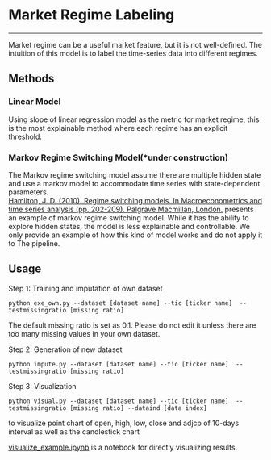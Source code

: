 # Market Regime Labeling

***
Market regime can be a useful market feature, but it is not well-defined. The intuition of this model is to label the time-series data
into different regimes. 


## Methods

### Linear Model
Using slope of linear regression model as the metric for market regime, this is the most explainable
method where each regime has an explicit threshold.

### Markov Regime Switching Model(*under construction)
The Markov regime switching model assume there are multiple hidden state and use a markov model to accommodate time series with state-dependent parameters.<br /> 
[Hamilton, J. D. (2010). Regime switching models. In Macroeconometrics and time series analysis (pp. 202-209). Palgrave Macmillan, London.](https://link.springer.com/chapter/10.1057/9780230280830_23) presents an example of
markov regime switching model.
While it has the ability to explore hidden states, the model is less explainable and controllable. We only provide an example of how this kind of model works and
do not apply it to The pipeline.


## Usage


Step 1: Training and imputation of own dataset
   ```
   python exe_own.py --dataset [dataset name] --tic [ticker name]  --testmissingratio [missing ratio]
   ```
The default missing ratio is set as 0.1. Please do not edit it unless there are too many missing values in your own dataset.  


Step 2: Generation of new dataset
   ```
   python impute.py --dataset [dataset name] --tic [ticker name]  --testmissingratio [missing ratio]
   ```


Step 3: Visualization
   ```
   python visual.py --dataset [dataset name] --tic [ticker name]  --testmissingratio [missing ratio] --dataind [data index]
   ```
to visualize point chart of open, high, low, close and adjcp of 10-days interval as well as the candlestick chart

[visualize_example.ipynb](https://github.com/TradeMaster-NTU/TradeMaster/blob/main/data/CSDI/visual_example.ipynb) is a notebook for directly visualizing results.



